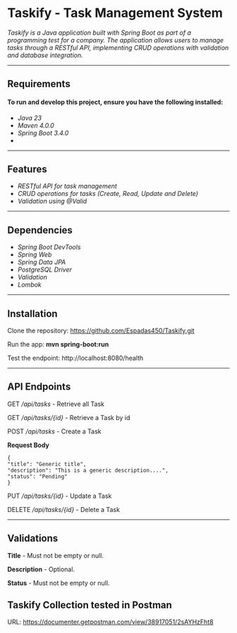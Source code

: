 # Taskify - Task Management System

*Taskify is a Java application built with Spring Boot as part of a programming test for a company. The application allows users to manage tasks through a RESTful API, implementing CRUD operations with validation and database integration.*

***

## Requirements

#### To run and develop this project, ensure you have the following installed:

- *Java 23*
- *Maven 4.0.0*
- *Spring Boot 3.4.0*
- 
***

## Features

- *RESTful API for task management*
- *CRUD operations for tasks (Create, Read, Update and Delete)*
- *Validation using @Valid*

***

## Dependencies

- *Spring Boot DevTools*
- *Spring Web*
- *Spring Data JPA*
- *PostgreSQL Driver*
- *Validation*
- *Lombok*

***

## Installation

Clone the repository: https://github.com/Espadas450/Taskify.git

Run the app: **mvn spring-boot:run**

Test the endpoint: http://localhost:8080/health

***

## API Endpoints

GET */api/tasks* - Retrieve all Task

GET */api/tasks/{id}* - Retrieve a Task by id

POST */api/tasks* - Create a Task

**Request Body**

    {
    "title": "Generic title",
    "description": "This is a generic description....",
    "status": "Pending"
    }

PUT */api/tasks/{id}* - Update a Task

DELETE */api/tasks/{id}* - Delete a Task

***

## Validations

**Title** - Must not be empty or null.

**Description** - Optional.

**Status** - Must not be empty or null.

## Taskify Collection tested in Postman

URL: https://documenter.getpostman.com/view/38917051/2sAYHzFht8